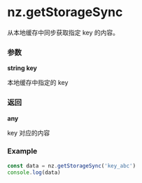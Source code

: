 # nz.getStorageSync

从本地缓存中同步获取指定 key 的内容。

### 参数

**string key**

本地缓存中指定的 key

### 返回

**any**

key 对应的内容

### Example

```ts
const data = nz.getStorageSync('key_abc')
console.log(data)
```
